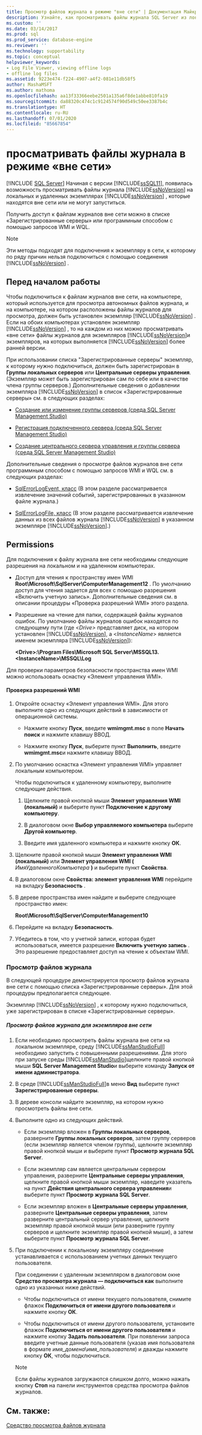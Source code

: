 ```yaml
---
title: Просмотр файлов журнала в режиме "вне сети" | Документация Майкрософт
description: Узнайте, как просматривать файлы журнала SQL Server из локальных и удаленных экземпляров SQL Server, когда целевого экземпляра нет в сети или он не может запуститься.
ms.custom: ''
ms.date: 03/14/2017
ms.prod: sql
ms.prod_service: database-engine
ms.reviewer: ''
ms.technology: supportability
ms.topic: conceptual
helpviewer_keywords:
- Log File Viewer, viewing offline logs
- offline log files
ms.assetid: 9223e474-f224-4907-a4f2-081e11db58f5
author: MashaMSFT
ms.author: mathoma
ms.openlocfilehash: aa13f33366eebe2501a135a6f8de1abbe810fa19
ms.sourcegitcommit: da88320c474c1c9124574f90d549c50ee3387b4c
ms.translationtype: HT
ms.contentlocale: ru-RU
ms.lasthandoff: 07/01/2020
ms.locfileid: "85667854"
---
```

# <a name="view-offline-log-files"></a>просматривать файлы журнала в режиме «вне сети»
 [!INCLUDE [SQL Server](../../includes/applies-to-version/sqlserver.md)]
  Начиная с версии [!INCLUDE[ssSQL11](../../includes/sssql11-md.md)], появилась возможность просматривать файлы журнала [!INCLUDE[ssNoVersion](../../includes/ssnoversion-md.md)] на локальных и удаленных экземплярах [!INCLUDE[ssNoVersion](../../includes/ssnoversion-md.md)] , которые находятся вне сети или не могут запуститься.  
  
 Получить доступ к файлам журналов вне сети можно в списке «Зарегистрированные серверы» или программным способом с помощью запросов WMI и WQL.  
  
> [!NOTE]  
>  Эти методы подходят для подключения к экземпляру в сети, к которому по ряду причин нельзя подключиться с помощью соединения [!INCLUDE[ssNoVersion](../../includes/ssnoversion-md.md)] .  
  
## <a name="before-you-begin"></a>Перед началом работы  
 Чтобы подключиться к файлам журналов вне сети, на компьютере, который используется для просмотра автономных файлов журнала, и на компьютере, на котором расположены файлы журналов для просмотра, должен быть установлен экземпляр [!INCLUDE[ssNoVersion](../../includes/ssnoversion-md.md)] . Если на обоих компьютерах установлен экземпляр [!INCLUDE[ssNoVersion](../../includes/ssnoversion-md.md)] , то на каждом из них можно просматривать «вне сети» файлы журналов для экземпляров [!INCLUDE[ssNoVersion](../../includes/ssnoversion-md.md)]и экземпляров, на которых выполняется [!INCLUDE[ssNoVersion](../../includes/ssnoversion-md.md)] более ранней версии.  
  
 При использовании списка "Зарегистрированные серверы" экземпляр, к которому нужно подключиться, должен быть зарегистрирован в **Группы локальных серверов** или **Центральные серверы управления**. (Экземпляр может быть зарегистрирован сам по себе или в качестве члена группы серверов.) Дополнительные сведения о добавлении экземпляра [!INCLUDE[ssNoVersion](../../includes/ssnoversion-md.md)] в список «Зарегистрированные серверы» см. в следующих разделах:  
  
-   [Создание или изменение группы серверов (среда SQL Server Management Studio)](../../tools/sql-server-management-studio/create-or-edit-a-server-group-sql-server-management-studio.md)  
  
-   [Регистрация подключенного сервера (среда SQL Server Management Studio)](../../tools/sql-server-management-studio/register-a-connected-server-sql-server-management-studio.md)  
  
-   [Создание центрального сервера управления и группы сервера (среда SQL Server Management Studio)](../../tools/sql-server-management-studio/create-a-central-management-server-and-server-group.md)  
  
 Дополнительные сведения о просмотре файлов журналов вне сети программным способом с помощью запросов WMI и WQL см. в следующих разделах:  
  
-   [SqlErrorLogEvent, класс](../../relational-databases/wmi-provider-configuration-classes/sqlerrorlogevent-class.md) (В этом разделе рассматривается извлечение значений событий, зарегистрированных в указанном файле журнала.)  
  
-   [SqlErrorLogFile, класс](../../relational-databases/wmi-provider-configuration-classes/sqlerrorlogfile-class.md) (В этом разделе рассматривается извлечение данных из всех файлов журнала [!INCLUDE[ssNoVersion](../../includes/ssnoversion-md.md)] в указанном экземпляре [!INCLUDE[ssNoVersion](../../includes/ssnoversion-md.md)].)  
  
##  <a name="permissions"></a><a name="BeforeYouBegin"></a> Permissions  
 Для подключения к файлу журнала вне сети необходимы следующие разрешения на локальном и на удаленном компьютерах.  
  
-   Доступ для чтения к пространству имен WMI **Root\Microsoft\SqlServer\ComputerManagement12** . По умолчанию доступ для чтения задается для всех с помощью разрешения «Включить учетную запись». Дополнительные сведения см. в описании процедуры «Проверка разрешений WMI» этого раздела.  
  
-   Разрешение на чтение для папки, содержащей файлы журналов ошибок. По умолчанию файлы журналов ошибок находятся по следующему пути (где \<*Drive>* представляет диск, на котором установлен [!INCLUDE[ssNoVersion](../../includes/ssnoversion-md.md)], а \<*InstanceName*> является именем экземпляра [!INCLUDE[ssNoVersion](../../includes/ssnoversion-md.md)]):  
  
     **\<Drive>:\Program Files\Microsoft SQL Server\MSSQL13.\<InstanceName>\MSSQL\Log**  
  
 Для проверки параметров безопасности пространства имен WMI можно использовать оснастку «Элемент управления WMI».  
  
#### <a name="to-verify-wmi-permissions"></a>Проверка разрешений WMI  
  
1.  Откройте оснастку «Элемент управления WMI». Для этого выполните одно из следующих действий в зависимости от операционной системы.  
  
    -   Нажмите кнопку **Пуск**, введите **wmimgmt.msc** в поле **Начать поиск** и нажмите клавишу ВВОД.  
  
    -   Нажмите кнопку **Пуск**, выберите пункт **Выполнить**, введите **wmimgmt.msc**и нажмите клавишу ВВОД.  
  
2.  По умолчанию оснастка «Элемент управления WMI» управляет локальным компьютером.  
  
     Чтобы подключиться к удаленному компьютеру, выполните следующие действия.  
  
    1.  Щелкните правой кнопкой мыши **Элемент управления WMI (локальный)** и выберите пункт **Подключение к другому компьютеру**.  
  
    2.  В диалоговом окне **Выбор управляемого компьютера** выберите **Другой компьютер**.  
  
    3.  Введите имя удаленного компьютера и нажмите кнопку **ОК**.  
  
3.  Щелкните правой кнопкой мыши **Элемент управления WMI (локальный)** или **Элемент управления WMI (** _ИмяУдаленногоКомпьютера_ **)** и выберите пункт **Свойства**.  
  
4.  В диалоговом окне **Свойства: элемент управления WMI** перейдите на вкладку **Безопасность** .  
  
5.  В дереве пространства имен найдите и выберите следующее пространство имен:  
  
     **Root\Microsoft\SqlServer\ComputerManagement10**  
  
6.  Перейдите на вкладку **Безопасность**.  
  
7.  Убедитесь в том, что у учетной записи, которая будет использоваться, имеется разрешение **Включить учетную запись** . Это разрешение предоставляет доступ на чтение к объектам WMI.  

### <a name="view-log-files"></a>Просмотр файлов журнала  
 В следующей процедуре демонстрируется просмотр файлов журнала вне сети с помощью списка «Зарегистрированные серверы». Для этой процедуры предполагается следующее.  
  
 Экземпляр [!INCLUDE[ssNoVersion](../../includes/ssnoversion-md.md)] , к которому нужно подключиться, уже зарегистрирован в списке «Зарегистрированные серверы».  
  
##### <a name="to-view-log-files-for-instances-that-are-offline"></a>Просмотр файлов журнала для экземпляров вне сети  
  
1.  Если необходимо просмотреть файлы журнала вне сети на локальном экземпляре, среду [!INCLUDE[ssManStudioFull](../../includes/ssmanstudiofull-md.md)] необходимо запустить с повышенными разрешениями. Для этого при запуске среды [!INCLUDE[ssManStudio](../../includes/ssmanstudio-md.md)]щелкните правой кнопкой мыши **SQL Server Management Studio**и выберите команду **Запуск от имени администратора**.  
  
2.  В среде [!INCLUDE[ssManStudioFull](../../includes/ssmanstudiofull-md.md)]в меню **Вид** выберите пункт **Зарегистрированные серверы**.  
  
3.  В дереве консоли найдите экземпляр, на котором нужно просмотреть файлы вне сети.  
  
4.  Выполните одно из следующих действий.  
  
    -   Если экземпляр вложен в **Группы локальных серверов**, разверните **Группы локальных серверов**, затем группу серверов (если экземпляр является членом группы), щелкните экземпляр правой кнопкой мыши и выберите пункт **Просмотр журнала SQL Server**.  
  
    -   Если экземпляр сам является центральным сервером управления, разверните **Центральные серверы управления**, щелкните правой кнопкой мыши экземпляр, наведите указатель на пункт **Действия центрального сервера управления**и выберите пункт **Просмотр журнала SQL Server**.  
  
    -   Если экземпляр вложен в **Центральные серверы управления**, разверните **Центральные серверы управления**, затем разверните центральный сервер управления, щелкните экземпляр правой кнопкой мыши (или разверните группу серверов и щелкните экземпляр правой кнопкой мыши), а затем выберите пункт **Просмотр журнала SQL Server**.  
  
5.  При подключении к локальному экземпляру соединение устанавливается с использованием учетных данных текущего пользователя.  
  
     При соединении с удаленным экземпляром в диалоговом окне **Средство просмотра журнала — подключиться как** выполните одно из указанных ниже действий.  
  
    -   Чтобы подключиться от имени текущего пользователя, снимите флажок **Подключиться от имени другого пользователя** и нажмите кнопку **ОК**.  
  
    -   Чтобы подключиться от имени другого пользователя, установите флажок **Подключиться от имени другого пользователя** и нажмите кнопку **Задать пользователя**. При появлении запроса введите учетные данные пользователя (указав имя пользователя в формате *имя_домена*\\*имя_пользователя*) и дважды нажмите кнопку **ОК**, чтобы подключиться.  
  
    > [!NOTE]  
    >  Если файлы журналов загружаются слишком долго, можно нажать кнопку **Стоп** на панели инструментов средства просмотра файлов журналов.  
  
## <a name="see-also"></a>См. также:  
 [Средство просмотра файлов журнала](../../relational-databases/logs/log-file-viewer.md)  
  
  
